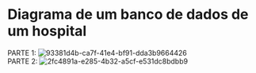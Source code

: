 # Diagrama de um banco de dados de um hospital
PARTE 1:
![93381d4b-ca7f-41e4-bf91-dda3b9664426](https://user-images.githubusercontent.com/110677755/197889419-eadd11fb-0c11-4306-be30-541bf6337d4b.jpg)<br>
PARTE 2:
![2fc4891a-e285-4b32-a5cf-e531dc8bdbb9](https://user-images.githubusercontent.com/110677755/197905751-a7f0da25-67b2-47ca-b3ce-c6f4a5f79d18.jpg)
